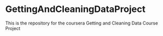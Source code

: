 # GettingAndCleaningDataProject
This is the repository for the coursera Getting and Cleaning Data Course Project
